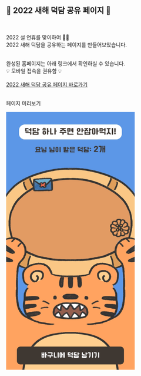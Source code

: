 ## 🐯 2022 새해 덕담 공유 페이지 🐯
<br>

2022 설 연휴를 맞이하여 🎉🎉  
2022 새해 덕담을 공유하는 페이지를 만들어보았습니다.
<br><br>

완성된 홈페이지는 아래 링크에서 확인하실 수 있습니다.  
💡 모바일 접속을 권유함 💡
<br><br>
[2022 새해 덕담 공유 페이지 바로가기](https://hardcore-aryabhata-0e8d5d.netlify.app/)
<br><br>

페이지 미리보기

<img src="https://github.com/dysung32/happy-new-year-2022/blob/master/images/happynewyear2022_screenshot.jpg?raw=true" width="350" height="700"/>
